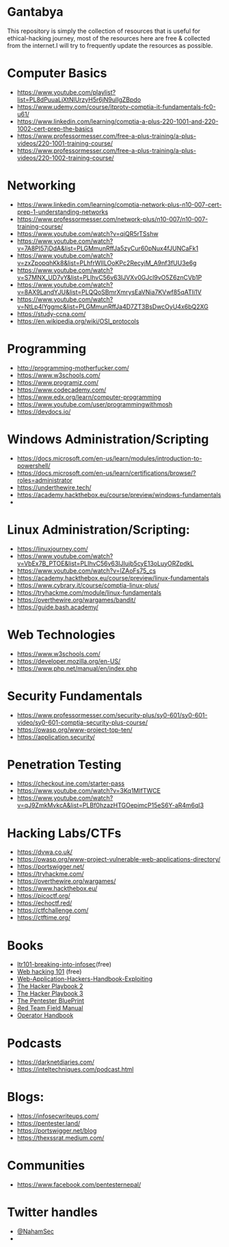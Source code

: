 # Gantabya
This repository is simply the collection of resources that is useful for ethical-hacking journey, most of the resources here are free & collected from the internet.I will try to frequently update the resources as possible.

# Computer Basics
- https://www.youtube.com/playlist?list=PL8dPuuaLjXtNlUrzyH5r6jN9ulIgZBpdo
- https://www.udemy.com/course/itprotv-comptia-it-fundamentals-fc0-u61/
- https://www.linkedin.com/learning/comptia-a-plus-220-1001-and-220-1002-cert-prep-the-basics
- https://www.professormesser.com/free-a-plus-training/a-plus-videos/220-1001-training-course/
- https://www.professormesser.com/free-a-plus-training/a-plus-videos/220-1002-training-course/

# Networking
- https://www.linkedin.com/learning/comptia-network-plus-n10-007-cert-prep-1-understanding-networks
- https://www.professormesser.com/network-plus/n10-007/n10-007-training-course/
- https://www.youtube.com/watch?v=qiQR5rTSshw
- https://www.youtube.com/watch?v=7A8PI57jDdA&list=PLGMmunRffJa5zyCur60pNux4fJUNCaFk1
- https://www.youtube.com/watch?v=zxZpopqhKk8&list=PLhfrWIlLOoKPc2RecyiM_A9nf3fUU3e6g
- https://www.youtube.com/watch?v=S7MNX_UD7vY&list=PLIhvC56v63IJVXv0GJcl9vO5Z6znCVb1P
- https://www.youtube.com/watch?v=8AX9LandYJU&list=PLQQoSBmrXmrysEaVNia7KVwf85qATIi1V
- https://www.youtube.com/watch?v=NtLp4lYggmc&list=PLGMmunRffJa4D7ZT3BsDwcOyU4x6bQ2XG
- https://study-ccna.com/
- https://en.wikipedia.org/wiki/OSI_protocols

# Programming
- http://programming-motherfucker.com/
- https://www.w3schools.com/
- https://www.programiz.com/
- https://www.codecademy.com/
- https://www.edx.org/learn/computer-programming
- https://www.youtube.com/user/programmingwithmosh
- https://devdocs.io/

# Windows Administration/Scripting
- https://docs.microsoft.com/en-us/learn/modules/introduction-to-powershell/
- https://docs.microsoft.com/en-us/learn/certifications/browse/?roles=administrator
- https://underthewire.tech/
- https://academy.hackthebox.eu/course/preview/windows-fundamentals
- 

# Linux Administration/Scripting:
- https://linuxjourney.com/
- https://www.youtube.com/watch?v=VbEx7B_PTOE&list=PLIhvC56v63IJIujb5cyE13oLuyORZpdkL
- https://www.youtube.com/watch?v=lZAoFs75_cs
- https://academy.hackthebox.eu/course/preview/linux-fundamentals
- https://www.cybrary.it/course/comptia-linux-plus/
- https://tryhackme.com/module/linux-fundamentals
- https://overthewire.org/wargames/bandit/
- https://guide.bash.academy/

# Web Technologies
- https://www.w3schools.com/ 
- https://developer.mozilla.org/en-US/
- https://www.php.net/manual/en/index.php

# Security Fundamentals
- https://www.professormesser.com/security-plus/sy0-601/sy0-601-video/sy0-601-comptia-security-plus-course/
- https://owasp.org/www-project-top-ten/
- https://application.security/

# Penetration Testing
- https://checkout.ine.com/starter-pass
- https://www.youtube.com/watch?v=3Kq1MIfTWCE
- https://www.youtube.com/watch?v=qJ9ZmkMvkcA&list=PLBf0hzazHTGOepimcP15eS6Y-aR4m6ql3

# Hacking Labs/CTFs
- https://dvwa.co.uk/
- https://owasp.org/www-project-vulnerable-web-applications-directory/
- https://portswigger.net/
- https://tryhackme.com/
- https://overthewire.org/wargames/
- https://www.hackthebox.eu/
- https://picoctf.org/
- https://echoctf.red/
- https://ctfchallenge.com/
- https://ctftime.org/

# Books 
- <a href="https://leanpub.com/ltr101-breaking-into-infosec " target="_top">ltr101-breaking-into-infosec</a>(free) 
- <a href="https://www.hackerone.com/blog/Hack-Learn-Earn-with-a-Free-E-Book ">Web hacking 101</a> (free)
- <a href="https://www.amazon.com/Web-Application-Hackers-Handbook-Exploiting/dp/1118026470">Web-Application-Hackers-Handbook-Exploiting</a>
- <a href="https://www.amazon.com/Hacker-Playbook-Practical-Penetration-Testing/dp/1512214566/">The Hacker Playbook 2</a>
- <a href="https://www.amazon.com/Hacker-Playbook-Practical-Penetration-Testing/dp/1980901759/" >The Hacker Playbook 3</a>
- <a href="https://www.amazon.com/Pentester-BluePrint-Your-Guide-Being/dp/1119684307/">The Pentester BluePrint</a>
- <a href="https://www.amazon.com/Rtfm-Red-Team-Field-Manual/dp/1494295504/"> Red Team Field Manual </a>
- <a href="https://www.amazon.com/Operator-Handbook-Team-OSINT-Reference/dp/B085RR67H5/"> Operator Handbook</a>

# Podcasts
- https://darknetdiaries.com/
- https://inteltechniques.com/podcast.html

# Blogs:
- https://infosecwriteups.com/
- https://pentester.land/
- https://portswigger.net/blog
- https://thexssrat.medium.com/

# Communities 
- https://www.facebook.com/pentesternepal/

# Twitter handles
- <a href="https://twitter.com/NahamSec?s=20">@NahamSec</a>
- 

